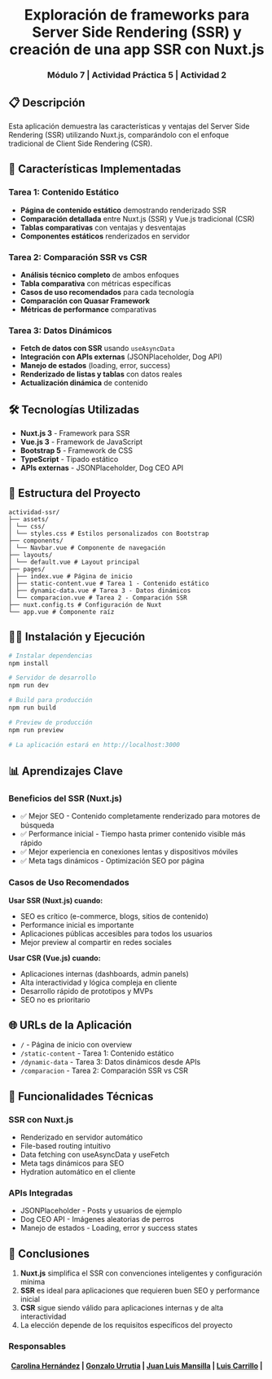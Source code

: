 <div align=center>

# Exploración de frameworks para Server Side Rendering (SSR) y creación de una app SSR con Nuxt.js
### Módulo 7 | Actividad Práctica 5 | Actividad 2

</div>

## 📋 Descripción
Esta aplicación demuestra las características y ventajas del Server Side Rendering (SSR) utilizando Nuxt.js, comparándolo con el enfoque tradicional de Client Side Rendering (CSR).

## 🚀 Características Implementadas

### Tarea 1: Contenido Estático
- **Página de contenido estático** demostrando renderizado SSR
- **Comparación detallada** entre Nuxt.js (SSR) y Vue.js tradicional (CSR)
- **Tablas comparativas** con ventajas y desventajas
- **Componentes estáticos** renderizados en servidor

### Tarea 2: Comparación SSR vs CSR
- **Análisis técnico completo** de ambos enfoques
- **Tabla comparativa** con métricas específicas
- **Casos de uso recomendados** para cada tecnología
- **Comparación con Quasar Framework**
- **Métricas de performance** comparativas

### Tarea 3: Datos Dinámicos
- **Fetch de datos con SSR** usando `useAsyncData`
- **Integración con APIs externas** (JSONPlaceholder, Dog API)
- **Manejo de estados** (loading, error, success)
- **Renderizado de listas y tablas** con datos reales
- **Actualización dinámica** de contenido

## 🛠️ Tecnologías Utilizadas

- **Nuxt.js 3** - Framework para SSR
- **Vue.js 3** - Framework de JavaScript
- **Bootstrap 5** - Framework de CSS
- **TypeScript** - Tipado estático
- **APIs externas** - JSONPlaceholder, Dog CEO API

## 📁 Estructura del Proyecto
````
actividad-ssr/
├── assets/
│ └── css/
│ └── styles.css # Estilos personalizados con Bootstrap
├── components/
│ └── Navbar.vue # Componente de navegación
├── layouts/
│ └── default.vue # Layout principal
├── pages/
│ ├── index.vue # Página de inicio
│ ├── static-content.vue # Tarea 1 - Contenido estático
│ ├── dynamic-data.vue # Tarea 3 - Datos dinámicos
│ └── comparacion.vue # Tarea 2 - Comparación SSR
├── nuxt.config.ts # Configuración de Nuxt
└── app.vue # Componente raíz
````

## 🏃‍♂️ Instalación y Ejecución

```bash
# Instalar dependencias
npm install

# Servidor de desarrollo
npm run dev

# Build para producción
npm run build

# Preview de producción
npm run preview

# La aplicación estará en http://localhost:3000

```

## 📊 Aprendizajes Clave
### Beneficios del SSR (Nuxt.js)
- ✅ Mejor SEO - Contenido completamente renderizado para motores de búsqueda
- ✅ Performance inicial - Tiempo hasta primer contenido visible más rápido
- ✅ Mejor experiencia en conexiones lentas y dispositivos móviles
- ✅ Meta tags dinámicos - Optimización SEO por página

### Casos de Uso Recomendados

**Usar SSR (Nuxt.js) cuando:**
* SEO es crítico (e-commerce, blogs, sitios de contenido)
* Performance inicial es importante
* Aplicaciones públicas accesibles para todos los usuarios
* Mejor preview al compartir en redes sociales

**Usar CSR (Vue.js) cuando:**
* Aplicaciones internas (dashboards, admin panels)
* Alta interactividad y lógica compleja en cliente
* Desarrollo rápido de prototipos y MVPs
* SEO no es prioritario

## 🌐 URLs de la Aplicación
* `/` - Página de inicio con overview
* `/static-content` - Tarea 1: Contenido estático
* `/dynamic-data` - Tarea 3: Datos dinámicos desde APIs
* `/comparacion` - Tarea 2: Comparación SSR vs CSR

## 🔧 Funcionalidades Técnicas
### SSR con Nuxt.js
- Renderizado en servidor automático
- File-based routing intuitivo
- Data fetching con useAsyncData y useFetch
- Meta tags dinámicos para SEO
- Hydration automático en el cliente

### APIs Integradas
- JSONPlaceholder - Posts y usuarios de ejemplo
- Dog CEO API - Imágenes aleatorias de perros
- Manejo de estados - Loading, error y success states

## 📝 Conclusiones
1. **Nuxt.js** simplifica el SSR con convenciones inteligentes y configuración mínima
2. **SSR** es ideal para aplicaciones que requieren buen SEO y performance inicial
3. **CSR** sigue siendo válido para aplicaciones internas y de alta interactividad
4. La elección depende de los requisitos específicos del proyecto


### Responsables
<h4 align="center"> 
  <a href="https://github.com/CaroHernz">Carolina Hernández</a> | 
	<a href="https://github.com/gurrutia15">Gonzalo Urrutia</a> | 
	<a href="https://github.com/jlmansilla">Juan Luis Mansilla</a> | 
	<a href="https://github.com/lcarrilloq">Luis Carrillo</a> | 
</h4>
